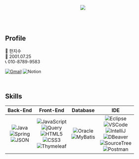 <div align="center">
  <img src="https://capsule-render.vercel.app/api?type=rounded&color=0:2193b0,100:6dd5ed&height=200&section=header&text=JisooHahn's%20Github&fontSize=45&fontAlignY=40&fontColor=ffffff" />
</div>
</br>
</br>
</br>

## Profile
👩 한지수 <br>
👶 2001.07.25 <br>
📞 010-8789-9583 <br>

[![Gmail](https://img.shields.io/badge/Gmail-D14836?style=for-the-badge&logo=gmail&logoColor=white)](mailto:luna99954@gmail.com)	![Notion](https://img.shields.io/badge/Notion-%23000000.svg?style=for-the-badge&logo=notion&logoColor=white)

</br>

## Skills
| Back-End | Front-End | Database | IDE |
| --- | --- | --- | --- |
| <div align="center"> ![Java](https://img.shields.io/badge/java-%23ED8B00.svg?style=for-the-badge&logo=java&logoColor=white)<br>![Spring](https://img.shields.io/badge/spring-%236DB33F.svg?style=for-the-badge&logo=spring&logoColor=white)<br>![JSON](https://img.shields.io/badge/JSON-292929?style=for-the-badge&logo=json&logoColor=white) </div> | <div align="center"> ![JavaScript](https://img.shields.io/badge/javascript-%23323330.svg?style=for-the-badge&logo=javascript&logoColor=%23F7DF1E)<br>![jQuery](https://img.shields.io/badge/jquery-%230769AD.svg?style=for-the-badge&logo=jquery&logoColor=white)<br>![HTML5](https://img.shields.io/badge/html5-%23E34F26.svg?style=for-the-badge&logo=html5&logoColor=white)<br>![CSS3](https://img.shields.io/badge/css3-%231572B6.svg?style=for-the-badge&logo=css3&logoColor=white)<br>![Thymeleaf](https://img.shields.io/badge/Thymeleaf-%23005C0F.svg?style=for-the-badge&logo=Thymeleaf&logoColor=white) </div> | <div align="center"> ![Oracle](https://img.shields.io/badge/Oracle-F80000?style=for-the-badge&logo=oracle&logoColor=white)<br>![MyBatis](https://img.shields.io/badge/MyBatis-005C0F?style=for-the-badge&logo=data:image/svg+xml;base64,PHN2ZyBmaWxsPSIjZmZmIiBoZWlnaHQ9IjEwMCIgdmlld0JveD0iMCAwIDUxMiA1MTIiIHdpZHRoPSIxMDAiIHhtbG5zPSJodHRwOi8vd3d3LnczLm9yZy8yMDAwL3N2ZyIvPg==&logoColor=white) </div> | <div align="center"> ![Eclipse](https://img.shields.io/badge/Eclipse-2C2255?style=for-the-badge&logo=eclipse&logoColor=white)<br>![VSCode](https://img.shields.io/badge/VSCode-007ACC?style=for-the-badge&logo=visualstudiocode&logoColor=white)<br>![IntelliJ](https://img.shields.io/badge/IntelliJIDEA-000000?style=for-the-badge&logo=intellijidea&logoColor=white)<br>![DBeaver](https://img.shields.io/badge/DBeaver-372923?style=for-the-badge&logo=dbeaver&logoColor=white)<br>![SourceTree](https://img.shields.io/badge/SourceTree-0052CC?style=for-the-badge&logo=sourcetree&logoColor=white)<br>![Postman](https://img.shields.io/badge/Postman-FF6C37?style=for-the-badge&logo=postman&logoColor=white) </div> |
